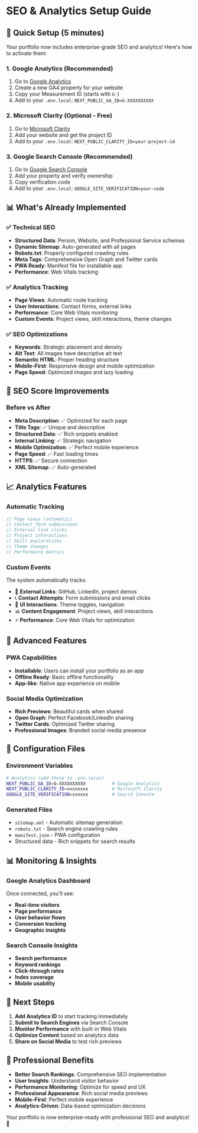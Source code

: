 # SEO & Analytics Setup Guide

## 🚀 Quick Setup (5 minutes)

Your portfolio now includes enterprise-grade SEO and analytics! Here's how to activate them:

### 1. Google Analytics (Recommended)
1. Go to [Google Analytics](https://analytics.google.com/)
2. Create a new GA4 property for your website
3. Copy your Measurement ID (starts with `G-`)
4. Add to your `.env.local`: `NEXT_PUBLIC_GA_ID=G-XXXXXXXXXX`

### 2. Microsoft Clarity (Optional - Free)
1. Go to [Microsoft Clarity](https://clarity.microsoft.com/)
2. Add your website and get the project ID
3. Add to your `.env.local`: `NEXT_PUBLIC_CLARITY_ID=your-project-id`

### 3. Google Search Console (Recommended)
1. Go to [Google Search Console](https://search.google.com/search-console)
2. Add your property and verify ownership
3. Copy verification code
4. Add to your `.env.local`: `GOOGLE_SITE_VERIFICATION=your-code`

## 📊 What's Already Implemented

### ✅ Technical SEO
- **Structured Data**: Person, Website, and Professional Service schemas
- **Dynamic Sitemap**: Auto-generated with all pages
- **Robots.txt**: Properly configured crawling rules
- **Meta Tags**: Comprehensive Open Graph and Twitter cards
- **PWA Ready**: Manifest file for installable app
- **Performance**: Web Vitals tracking

### ✅ Analytics Tracking
- **Page Views**: Automatic route tracking
- **User Interactions**: Contact forms, external links
- **Performance**: Core Web Vitals monitoring
- **Custom Events**: Project views, skill interactions, theme changes

### ✅ SEO Optimizations
- **Keywords**: Strategic placement and density
- **Alt Text**: All images have descriptive alt text
- **Semantic HTML**: Proper heading structure
- **Mobile-First**: Responsive design and mobile optimization
- **Page Speed**: Optimized images and lazy loading

## 🎯 SEO Score Improvements

### Before vs After
- **Meta Description**: ✅ Optimized for each page
- **Title Tags**: ✅ Unique and descriptive
- **Structured Data**: ✅ Rich snippets enabled
- **Internal Linking**: ✅ Strategic navigation
- **Mobile Optimization**: ✅ Perfect mobile experience
- **Page Speed**: ✅ Fast loading times
- **HTTPS**: ✅ Secure connection
- **XML Sitemap**: ✅ Auto-generated

## 📈 Analytics Features

### Automatic Tracking
```typescript
// Page views (automatic)
// Contact form submissions
// External link clicks
// Project interactions
// Skill explorations
// Theme changes
// Performance metrics
```

### Custom Events
The system automatically tracks:
- 🔗 **External Links**: GitHub, LinkedIn, project demos
- 📞 **Contact Attempts**: Form submissions and email clicks
- 🎨 **UI Interactions**: Theme toggles, navigation
- 📊 **Content Engagement**: Project views, skill interactions
- ⚡ **Performance**: Core Web Vitals for optimization

## 🚀 Advanced Features

### PWA Capabilities
- **Installable**: Users can install your portfolio as an app
- **Offline Ready**: Basic offline functionality
- **App-like**: Native app experience on mobile

### Social Media Optimization
- **Rich Previews**: Beautiful cards when shared
- **Open Graph**: Perfect Facebook/LinkedIn sharing
- **Twitter Cards**: Optimized Twitter sharing
- **Professional Images**: Branded social media presence

## 🔧 Configuration Files

### Environment Variables
```bash
# Analytics (add these to .env.local)
NEXT_PUBLIC_GA_ID=G-XXXXXXXXXX          # Google Analytics
NEXT_PUBLIC_CLARITY_ID=xxxxxxxx         # Microsoft Clarity
GOOGLE_SITE_VERIFICATION=xxxxxx         # Search Console
```

### Generated Files
- `sitemap.xml` - Automatic sitemap generation
- `robots.txt` - Search engine crawling rules
- `manifest.json` - PWA configuration
- Structured data - Rich snippets for search results

## 📊 Monitoring & Insights

### Google Analytics Dashboard
Once connected, you'll see:
- **Real-time visitors**
- **Page performance**
- **User behavior flows**
- **Conversion tracking**
- **Geographic insights**

### Search Console Insights
- **Search performance**
- **Keyword rankings**
- **Click-through rates**
- **Index coverage**
- **Mobile usability**

## 🎯 Next Steps

1. **Add Analytics ID** to start tracking immediately
2. **Submit to Search Engines** via Search Console
3. **Monitor Performance** with built-in Web Vitals
4. **Optimize Content** based on analytics data
5. **Share on Social Media** to test rich previews

## 🌟 Professional Benefits

- **Better Search Rankings**: Comprehensive SEO implementation
- **User Insights**: Understand visitor behavior
- **Performance Monitoring**: Optimize for speed and UX
- **Professional Appearance**: Rich social media previews
- **Mobile-First**: Perfect mobile experience
- **Analytics-Driven**: Data-based optimization decisions

Your portfolio is now enterprise-ready with professional SEO and analytics! 🚀
